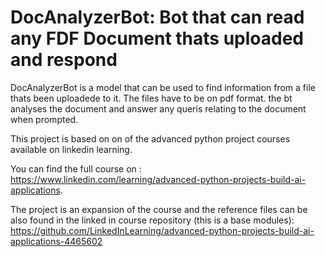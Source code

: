 # DocAnalyzerBot: Bot that can read any FDF Document thats uploaded and respond 

DocAnalyzerBot is a model that can be used to find information from a file thats been uploadede to it. The files have to be on pdf format. the bt analyses the document and answer any queris relating to the document when prompted.

This project is based on on of the advanced python project courses available on linkedin learning.

You can find the full course on : https://www.linkedin.com/learning/advanced-python-projects-build-ai-applications.

The project is an expansion of the course and the reference files can be also found in the linked in course repository (this is a base modules): https://github.com/LinkedInLearning/advanced-python-projects-build-ai-applications-4465602
